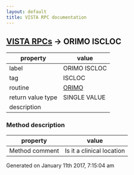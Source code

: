 ```yaml
---
layout: default
title: VISTA RPC documentation
---
```




## [VISTA RPCs](TableOfContent.md) &#8594; ORIMO ISCLOC 

 property | value 
--- | --- 
 label | ORIMO ISCLOC
 tag | ISCLOC
 routine | [ORIMO](http://code.osehra.org/dox/Routine_ORIMO_source.html)
 return value type | SINGLE VALUE
 description | 


### Method description

 property | value 
--- | --- 
 Method comment | Is it a clinical location




 Generated on January 11th 2017, 7:15:04 am